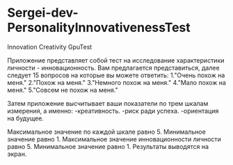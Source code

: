 # Sergei-dev-PersonalityInnovativenessTest

Innovation Creativity GpuTest 

Приложение представляет собой тест на исследование характеристики личности - инновационность.
Вам предлагается представиться, далее следует 15 вопросов на которые вы можете ответить:
1."Очень похож на меня."
2."Похож на меня."
3."Немного похож на меня."
4."Мало похож на меня."
5."Совсем не похож на меня."

Затем приложение высчитывает ваши показатели по трем шкалам измерения, а именно:
-креативность.
-риск ради успеха.
-ориентация на будущее.

Максимальное значение по каждой шкале равно 5. Минимальное значение равно 1.
Максимальное значение инновационности личности равно 5. Минимальное значение равно 1.
Результаты выводятся на экран.
